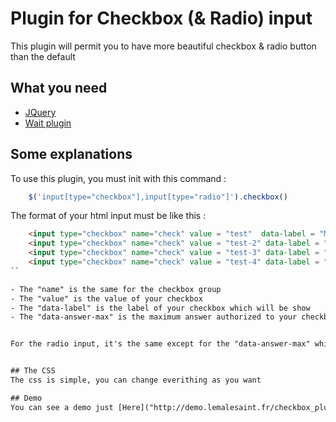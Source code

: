 Plugin for Checkbox (& Radio) input
===============

<p> This plugin will permit you to have more beautiful checkbox & radio button than the default </p>

## What you need

- [JQuery]("http://jquery.com/")
- [Wait plugin]("https://github.com/kookii/wait-plugin-js")


## Some explanations

To use this plugin, you must init with this command :
```javascript
    $('input[type="checkbox"],input[type="radio"]').checkbox()
```


The format of your html input must be like this :

```html
    <input type="checkbox" name="check" value = "test"  data-label = "Ma reponse" data-answer-max="2"/>
    <input type="checkbox" name="check" value = "test-2" data-label = "Ma reponse 2" data-answer-max="2"/>
    <input type="checkbox" name="check" value = "test-3" data-label = "Ma reponse 3" data-answer-max="2"/>
    <input type="checkbox" name="check" value = "test-4" data-label = "Ma reponse 4" data-answer-max="2"/>
``

- The "name" is the same for the checkbox group 
- The "value" is the value of your checkbox 
- The "data-label" is the label of your checkbox which will be show 
- The "data-answer-max" is the maximum answer authorized to your checkbox group. Here, we will can just check 2 answer 


For the radio input, it's the same except for the "data-answer-max" which is optional


## The CSS 
The css is simple, you can change everithing as you want

## Demo
You can see a demo just [Here]("http://demo.lemalesaint.fr/checkbox_plugin/demo/")